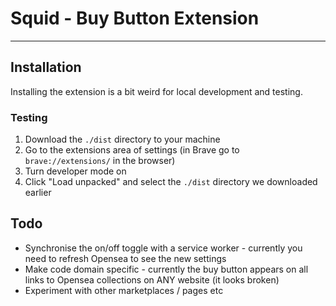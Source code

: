 # Squid - Buy Button Extension

---

## Installation

Installing the extension is a bit weird for local development and testing.

### Testing

1. Download the `./dist` directory to your machine
2. Go to the extensions area of settings (in Brave go to `brave://extensions/` in the browser)
3. Turn developer mode on
4. Click "Load unpacked" and select the `./dist` directory we downloaded earlier

## Todo

- Synchronise the on/off toggle with a service worker - currently you need to refresh Opensea to see the new settings
- Make code domain specific - currently the buy button appears on all links to Opensea collections on ANY website (it looks broken)
- Experiment with other marketplaces / pages etc
